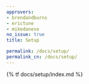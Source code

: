```yaml
---
approvers:
- brendandburns
- erictune
- mikedanese
no_issue: true
title: Setup

permalink: /docs/setup/
permalink_cn: /docs/setup/
---
```


{% tf docs/setup/index.md %}
